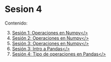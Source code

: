 # Sesion 4

Contenido:

3. <a href='Sesion-01/Sesion-01.ipynb'>Sesión 1: Operaciones en Numpy</>
3. <a href='Sesion-02/Sesion-02.ipynb'>Sesión 2: Operaciones en Numpy</>
3. <a href='Sesion-03/Sesion-03.ipynb'>Sesión 3: Operaciones en Numpy</>
4. <a href='Sesion-03/Sesion-03_2.ipynb'>Sesión 3: Intro a Pandas</>
5. <a href='Sesion-04/Sesion-04.ipynb'>Sesión 4: Tipo de operaciones en Pandas</>
